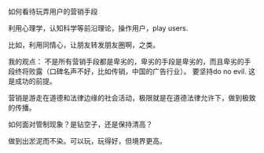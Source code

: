 如何看待玩弄用户的营销手段

利用心理学，认知科学等前沿理论，操作用户，play users.

比如，利用同情心，让朋友转发朋友圈啊，之类。

我的观点：
不是所有营销手段都是卑劣的，卑劣的手段是卑劣的，而且卑劣的手段终将败露（口碑名声不好，比如传销，中国的广告行业）。
要坚持do no evil. 这是成功的前提。

营销是游走在道德和法律边缘的社会活动，极限就是在道德法律允许下，做到极致的传播。

如何面对管制现象？是钻空子，还是保持清高？

做到出淤泥而不染。可以玩，玩得好，但境界更高。
